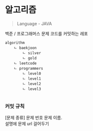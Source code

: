 # 알고리즘
> Language - JAVA

백준 / 프로그래머스 문제 코드를 커밋하는 레포

```
algorithm
	ㄴ baekjoon
		ㄴ silver
		ㄴ gold	
	ㄴ leetcode	
	ㄴ programmers
		ㄴ level0
		ㄴ level1
		ㄴ level2
		ㄴ level3
		
```

### 커밋 규칙
[문제 종류] 문제 번호 문제 이름.      
설명에 문제 url 걸어두기
